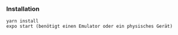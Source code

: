 ### Installation
```
yarn install
expo start (benötigt einen Emulator oder ein physisches Gerät)
```